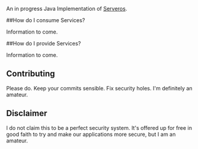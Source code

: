 An in progress Java Implementation of [Serveros](https://github.com/frankiethekneeman/serveros).

##How do I consume Services?

Information to come.

##How do I provide Services?

Information to come.

## Contributing

Please do.  Keep your commits sensible.  Fix security holes.  I'm definitely an amateur.

## Disclaimer

I do not claim this to be a perfect security system.  It's offered up for free in good faith
to try and make our applications more secure, but I am an amateur.
